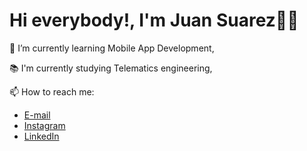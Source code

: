 # Hi everybody!, I'm Juan Suarez👋👋

🌱 I’m currently learning Mobile App Development,

📚 I'm currently studying Telematics engineering,

📫 How to reach me:

- [E-mail](mailto://juansebastiansuarez28@gmail.com)
- [Instagram](https://www.instagram.com/juanse_dev/)
- [LinkedIn](https://www.linkedin.com/in/juan-suarez-contreras-8a4793222/)


